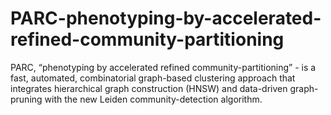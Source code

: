 # PARC-phenotyping-by-accelerated-refined-community-partitioning
 PARC, “phenotyping by accelerated refined community-partitioning” - is a fast, automated, combinatorial  graph-based clustering approach that integrates hierarchical graph construction (HNSW) and data-driven graph-pruning with the new Leiden community-detection algorithm.
